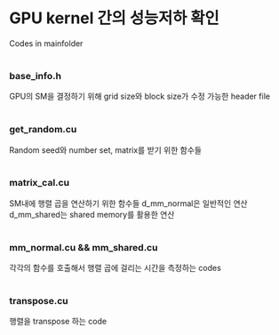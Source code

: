 # GPU kernel 간의 성능저하 확인

Codes in mainfolder
</br>
</br>
### base_info.h
GPU의 SM을 결정하기 위해 grid size와 block size가 수정 가능한 header file
</br>
</br>
### get_random.cu
Random seed와 number set, matrix를 받기 위한 함수들
</br>
</br>
### matrix_cal.cu
SM내에 행렬 곱을 연산하기 위한 함수들
d_mm_normal은 일반적인 연산
d_mm_shared는 shared memory를 활용한 연산
</br>
</br>
### mm_normal.cu && mm_shared.cu
각각의 함수를 호출해서 행렬 곱에 걸리는 시간을 측정하는 codes
</br>
</br>
### transpose.cu
행렬을 transpose 하는 code
